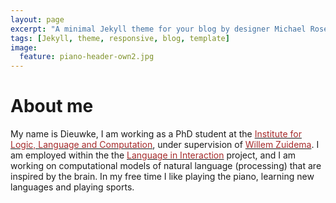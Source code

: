 ```yaml
---
layout: page
excerpt: "A minimal Jekyll theme for your blog by designer Michael Rose."
tags: [Jekyll, theme, responsive, blog, template]
image:
  feature: piano-header-own2.jpg
---
```


# About me

My name is Dieuwke, I am working as a PhD student at the <a href="http://illc.uva.nl" target="_blank"><font color="brown">Institute for Logic, Language and Computation</font></a>, under supervision of <a href="http://wzuidema.humanities.uva.nl/" target="_blank"><font color="brown">Willem Zuidema</font></a>. I am employed within the the <a href="https://www.languageininteraction.nl/" target="_blank"><font color="brown">Language in Interaction</font></a> project, and I am working on computational models of natural language (processing) that are inspired by the brain. In my free time I like playing the piano, learning new languages and playing sports.
